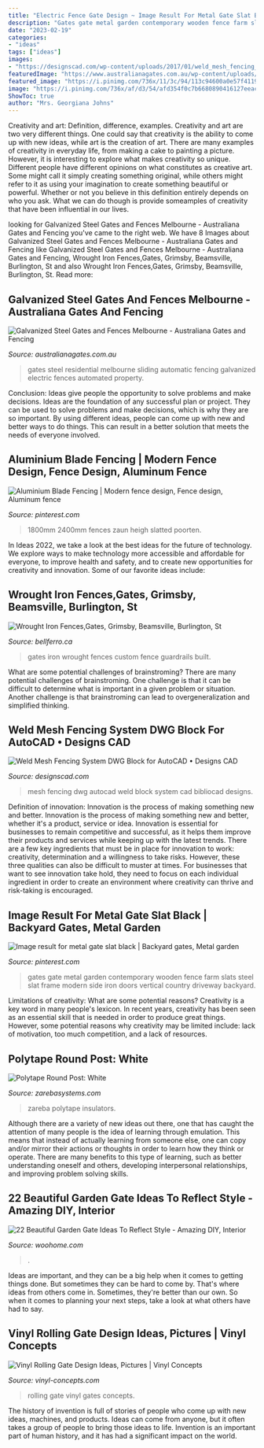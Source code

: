 ```yaml
---
title: "Electric Fence Gate Design ~ Image Result For Metal Gate Slat Black"
description: "Gates gate metal garden contemporary wooden fence farm slats steel slat frame modern side iron doors vertical country driveway backyard"
date: "2023-02-19"
categories:
- "ideas"
tags: ["ideas"]
images:
- "https://designscad.com/wp-content/uploads/2017/01/weld_mesh_fencing_system_dwg_block_for_autocad_83334.gif"
featuredImage: "https://www.australianagates.com.au/wp-content/uploads/DSC_0062-3-800x640.jpg"
featured_image: "https://i.pinimg.com/736x/11/3c/94/113c94600a0e57f4119f136f62f57962--metal-fence-metal-gates.jpg"
image: "https://i.pinimg.com/736x/af/d3/54/afd354f0c7b6680890416127eeac36c5.jpg"
ShowToc: true
author: "Mrs. Georgiana Johns"
---
```



Creativity and art: Definition, difference, examples.
Creativity and art are two very different things. One could say that creativity is the ability to come up with new ideas, while art is the creation of art. There are many examples of creativity in everyday life, from making a cake to painting a picture. However, it is interesting to explore what makes creativity so unique.
Different people have different opinions on what constitutes as creative art. Some might call it simply creating something original, while others might refer to it as using your imagination to create something beautiful or powerful. Whether or not you believe in this definition entirely depends on who you ask. What we can do though is provide someamples of creativity that have been influential in our lives.

	

		
looking for Galvanized Steel Gates and Fences Melbourne - Australiana Gates and Fencing you've came to the right web. We have 8 Images about Galvanized Steel Gates and Fences Melbourne - Australiana Gates and Fencing like Galvanized Steel Gates and Fences Melbourne - Australiana Gates and Fencing, Wrought Iron Fences,Gates, Grimsby, Beamsville, Burlington, St and also Wrought Iron Fences,Gates, Grimsby, Beamsville, Burlington, St. Read more:
		
    
## Galvanized Steel Gates And Fences Melbourne - Australiana Gates And Fencing

<img loading=lazy src="https://www.australianagates.com.au/wp-content/uploads/DSC_0062-3-800x640.jpg" onerror="this.onerror=null;this.src='https://tse4.mm.bing.net/th?id=OIP.V3RX4VHv2V8ImRDBcyJFngHaF7&amp;pid=15.1';" alt="Galvanized Steel Gates and Fences Melbourne - Australiana Gates and Fencing">

_Source: australianagates.com.au_

>gates steel residential melbourne sliding automatic fencing galvanized electric fences automated property. 

	

Conclusion: Ideas give people the opportunity to solve problems and make decisions.
Ideas are the foundation of any successful plan or project. They can be used to solve problems and make decisions, which is why they are so important. By using different ideas, people can come up with new and better ways to do things. This can result in a better solution that meets the needs of everyone involved.

    
## Aluminium Blade Fencing | Modern Fence Design, Fence Design, Aluminum Fence

<img loading=lazy src="https://i.pinimg.com/736x/af/d3/54/afd354f0c7b6680890416127eeac36c5.jpg" onerror="this.onerror=null;this.src='https://tse1.mm.bing.net/th?id=OIP.4BU_sTS8mUtWS2reot6l_QHaJ4&amp;pid=15.1';" alt="Aluminium Blade Fencing | Modern fence design, Fence design, Aluminum fence">

_Source: pinterest.com_

>1800mm 2400mm fences zaun heigh slatted poorten. 

	

In Ideas 2022, we take a look at the best ideas for the future of technology. We explore ways to make technology more accessible and affordable for everyone, to improve health and safety, and to create new opportunities for creativity and innovation. Some of our favorite ideas include: 

    
## Wrought Iron Fences,Gates, Grimsby, Beamsville, Burlington, St

<img loading=lazy src="https://bellferro.ca/wp-content/uploads/2013/10/wrought-iron_fences_gates_guardrails_8.jpg" onerror="this.onerror=null;this.src='https://tse2.mm.bing.net/th?id=OIP.v8hyP_YPe-WBtcrb5CyCCQHaJ4&amp;pid=15.1';" alt="Wrought Iron Fences,Gates, Grimsby, Beamsville, Burlington, St">

_Source: bellferro.ca_

>gates iron wrought fences custom fence guardrails built. 

	

What are some potential challenges of brainstroming?
There are many potential challenges of brainstroming. One challenge is that it can be difficult to determine what is important in a given problem or situation. Another challenge is that brainstroming can lead to overgeneralization and simplified thinking.

    
## Weld Mesh Fencing System DWG Block For AutoCAD • Designs CAD

<img loading=lazy src="https://designscad.com/wp-content/uploads/2017/01/weld_mesh_fencing_system_dwg_block_for_autocad_83334.gif" onerror="this.onerror=null;this.src='https://tse4.mm.bing.net/th?id=OIP.EiAwtdju0PBCkLE1BTxyVAHaEO&amp;pid=15.1';" alt="Weld Mesh Fencing System DWG Block for AutoCAD • Designs CAD">

_Source: designscad.com_

>mesh fencing dwg autocad weld block system cad bibliocad designs. 

	

Definition of innovation: Innovation is the process of making something new and better.
Innovation is the process of making something new and better, whether it's a product, service or idea. Innovation is essential for businesses to remain competitive and successful, as it helps them improve their products and services while keeping up with the latest trends.
There are a few key ingredients that must be in place for innovation to work: creativity, determination and a willingness to take risks. However, these three qualities can also be difficult to muster at times. For businesses that want to see innovation take hold, they need to focus on each individual ingredient in order to create an environment where creativity can thrive and risk-taking is encouraged.

    
## Image Result For Metal Gate Slat Black | Backyard Gates, Metal Garden

<img loading=lazy src="https://i.pinimg.com/736x/11/3c/94/113c94600a0e57f4119f136f62f57962--metal-fence-metal-gates.jpg" onerror="this.onerror=null;this.src='https://tse2.mm.bing.net/th?id=OIP.Z_7uAQKWfJ5e41mx9nz0ugHaJ4&amp;pid=15.1';" alt="Image result for metal gate slat black | Backyard gates, Metal garden">

_Source: pinterest.com_

>gates gate metal garden contemporary wooden fence farm slats steel slat frame modern side iron doors vertical country driveway backyard. 

	

Limitations of creativity: What are some potential reasons?
Creativity is a key word in many people's lexicon. In recent years, creativity has been seen as an essential skill that is needed in order to produce great things. However, some potential reasons why creativity may be limited include: lack of motivation, too much competition, and a lack of resources.

    
## Polytape Round Post: White

<img loading=lazy src="https://images.zarebasystems.com/is/image/woodstream/ec_us_IRTW-Z_1" onerror="this.onerror=null;this.src='https://tse3.mm.bing.net/th?id=OIP.6oy2VLpvFQnf_TGy6CZHggHaHa&amp;pid=15.1';" alt="Polytape Round Post: White">

_Source: zarebasystems.com_

>zareba polytape insulators. 

	

Although there are a variety of new ideas out there, one that has caught the attention of many people is the idea of learning through emulation. This means that instead of actually learning from someone else, one can copy and/or mirror their actions or thoughts in order to learn how they think or operate. There are many benefits to this type of learning, such as better understanding oneself and others, developing interpersonal relationships, and improving problem solving skills.

    
## 22 Beautiful Garden Gate Ideas To Reflect Style - Amazing DIY, Interior

<img loading=lazy src="https://www.woohome.com/wp-content/uploads/2014/03/garden-gate-20.jpg" onerror="this.onerror=null;this.src='https://tse2.mm.bing.net/th?id=OIP.WbJj-2zvWaOQxS12KIGkEQHaJ4&amp;pid=15.1';" alt="22 Beautiful Garden Gate Ideas To Reflect Style - Amazing DIY, Interior">

_Source: woohome.com_

>. 

	

Ideas are important, and they can be a big help when it comes to getting things done. But sometimes they can be hard to come by. That's where ideas from others come in. Sometimes, they're better than our own. So when it comes to planning your next steps, take a look at what others have had to say.

    
## Vinyl Rolling Gate Design Ideas, Pictures | Vinyl Concepts

<img loading=lazy src="http://vinyl-concepts.com/wp-content/uploads/2016/06/vinyl-rolling-gate-06.jpg" onerror="this.onerror=null;this.src='https://tse4.mm.bing.net/th?id=OIP.M67fRVOES6NjYEQlw7SOkQHaFj&amp;pid=15.1';" alt="Vinyl Rolling Gate Design Ideas, Pictures | Vinyl Concepts">

_Source: vinyl-concepts.com_

>rolling gate vinyl gates concepts. 

	

The history of invention is full of stories of people who come up with new ideas, machines, and products. Ideas can come from anyone, but it often takes a group of people to bring those ideas to life. Invention is an important part of human history, and it has had a significant impact on the world.

